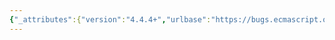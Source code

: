 ```yaml
---
{"_attributes":{"version":"4.4.4+","urlbase":"https://bugs.ecmascript.org/","maintainer":"dherman@mozilla.com"},"bug":{"bug_id":3024,"creation_ts":"2014-07-22 02:02:00 -0700","short_desc":"9.4.4.1 [[GetOwnProperty]]: Update to use HasOwnProperty","delta_ts":"2014-08-25 08:29:22 -0700","product":"Draft for 6th Edition","component":"editorial issue","version":"Rev 26: July 18, 2014 Draft","rep_platform":"All","op_sys":"All","bug_status":"RESOLVED","resolution":"FIXED","priority":"Normal","bug_severity":"normal","everconfirmed":true,"reporter":{"uid":"andrebargull","name":"André Bargull"},"assigned_to":{"uid":"allen","name":"Allen Wirfs-Brock"},"long_desc":[{"commentid":9455,"comment_count":0,"who":{"uid":"andrebargull","name":"André Bargull"},"bug_when":"2014-07-22 02:02:53 -0700","thetext":"9.4.4.1 [[GetOwnProperty]] (P), step 5.\n\nReplace [[GetOwnProperty]] with call to HasOwnProperty()."},{"commentid":9468,"comment_count":1,"who":{"uid":"allen","name":"Allen Wirfs-Brock"},"bug_when":"2014-07-22 09:00:19 -0700","thetext":"fixed in rev17 editor's draft"},{"commentid":9894,"comment_count":2,"who":{"uid":"allen","name":"Allen Wirfs-Brock"},"bug_when":"2014-08-25 08:29:22 -0700","thetext":"fixed in rev27 draft"}]}}
---
```

